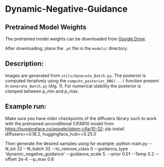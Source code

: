 # Dynamic-Negative-Guidance

## Pretrained Model Weights
The pretrained model weights can be downloaded from [Google Drive](https://drive.google.com/drive/folders/1kTdcR3Yt_Yb8s1qcxZpRgjv_0YpsR6JS?usp=drive_link).

After downloading, place the `.pt` file in the `models/` directory.

## Description:

Images are generated from `utils/Generate_Batch.py`.
The posterior is computed iteratively using the `compute_posterior_DNG(...)` function present in `Generate_Batch.py` (Alg. 1). For numerical stability the posterior is clamped between p_min and p_max.


## Example run:
Make sure you have older checkpoints of the diffusers library such to work with the pretrained unconditional CIFAR10 model from https://huggingface.co/google/ddpm-cifar10-32: 
pip install diffusers==0.18.2, huggingface_hub==0.25.0

Then generate the desired samples using for example:
python main.py --N_tot 32 --N_batch 32 --to_remove_class 0 --guidance_type 'dynamic_negative_guidance' --guidance_scale 5. --prior 0.01 --Temp 0.2 --offset 2e-4 --p_max 0.8
